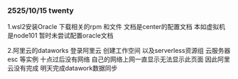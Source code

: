 ### 2525/10/15 twenty 
1.wsl2安装Oracle
    下载相关的rpm 和文件
    文档是center的配置文档
    本如虚拟机是node101 暂时未尝试配置oracle文档

2.阿里云的dataworks
    登录阿里云 创建工作空间 以及serverless资源组 云服务器esc 等实例
    十点过后没有网络 自己的网络上网一直显示无法显示此页面 
    因此阿里云没有完成 明天完成datawork数据同步